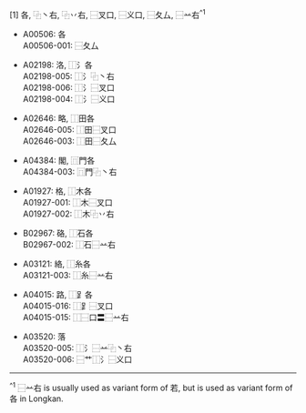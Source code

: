 [1] 各, ⿻丶右, ⿻丷右, ⿱叉口, ⿱义口, ⿱夂厶, ⿱䒑右<sup>^1</sup>

- A00506: 各  
  A00506-001: ⿱夂厶

- A02198: 洛, ⿰氵各  
  A02198-005: ⿰氵⿻丶右  
  A02198-006: ⿰氵⿱叉口  
  A02198-004: ⿰氵⿱义口  

- A02646: 略, ⿰田各  
  A02646-005: ⿰田⿱叉口  
  A02646-003: ⿰田⿱夂厶  

- A04384: 閣, ⿵門各  
  A04384-003: ⿵門⿻丶右  

- A01927: 格, ⿰木各  
  A01927-001: ⿰木⿱叉口   
  A01927-002: ⿰木⿻丷右   

- B02967:	硌, ⿰石各  
  B02967-002: ⿰石⿱䒑右  

- A03121: 絡, ⿰糸各  
  A03121-003: ⿰糸⿱䒑右  

- A04015: 路, ⿰𧾷各  
  A04015-016: ⿰𧾷⿱叉口   
  A04015-015: ⿰⿱口〓⿱䒑右  

- A03520: 落  
  A03520-005: ⿰氵⿱䒑⿻丶右  
  A03520-006: ⿱艹⿰氵⿱义口  


<hr>
<sup>^1</sup> ⿱䒑右 is usually used as variant form of 若, but is used as variant form of 各 in Longkan.

